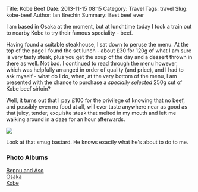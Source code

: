 Title: Kobe Beef
Date: 2013-11-15 08:15
Category: Travel
Tags: travel
Slug: kobe-beef
Author: Ian Brechin
Summary: Best beef ever


I am based in Osaka at the moment, but at lunchtime today I took a train out to nearby Kobe to try their famous speciality - beef.  

Having found a suitable steakhouse, I sat down to peruse the menu. At the top of the page I found the set lunch - about £30 for 120g of what I am sure is very tasty steak, plus you get the soup of the day and a dessert thrown in there as well. Not bad. I continued to read through the menu however, which was helpfully arranged in order of quality (and price), and I had to ask myself - what do I do, when, at the very bottom of the menu, I am presented with the chance to purchase a *specially selected* 250g cut of Kobe beef sirloin?  

Well, it turns out that I pay £100 for the privilege of knowing that no beef, and possibly even no food at all, will ever taste anywhere near as good as that juicy, tender, exquisite steak that melted in my mouth and left me walking around in a daze for an hour afterwards.  

![](https://lh3.googleusercontent.com/-2KI07WGgauc/UoXV-caEuHI/AAAAAAAADqk/Le4jVMEyt_M/s768/DSC00876.JPG)

Look at that smug bastard. He knows exactly what he's about to do to me.  

### Photo Albums

[Beppu and Aso](https://picasaweb.google.com/110277251572045373854/BeppuAndAso?authuser=0&authkey=Gv1sRgCPTJ_v3VkZLgOg&feat=directlink)  
[Osaka](https://picasaweb.google.com/110277251572045373854/Osaka?authuser=0&authkey=Gv1sRgCJL9jYiPucuqNw&feat=directlink)  
[Kobe](https://picasaweb.google.com/110277251572045373854/Kobe?authuser=0&authkey=Gv1sRgCKf5p_GX55zsTw&feat=directlink)  